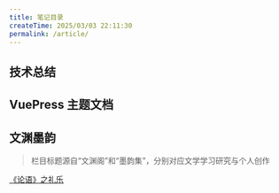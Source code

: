 ```yaml
---
title: 笔记目录
createTime: 2025/03/03 22:11:30
permalink: /article/
---
```


## 技术总结

## VuePress 主题文档

## 文渊墨韵

> 栏目标题源自“文渊阁”和“墨韵集”，分别对应文学学习研究与个人创作

[《论语》之礼乐](/article/tqfybo76/)
